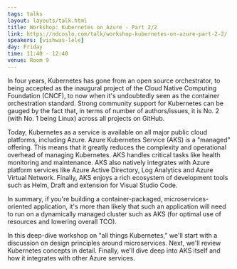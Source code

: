 ```yaml
---
tags: talks
layout: layouts/talk.html
title: Workshop: Kubernetes on Azure - Part 2/2
link: https://ndcoslo.com/talk/workshop-kubernetes-on-azure-part-2-2/
speakers: [vishwas-lele]
day: Friday
time: 11:40 - 12:40
venue: Room 9
---
```

In four years, Kubernetes has gone from an open source orchestrator, to being accepted as the inaugural project of the Cloud Native Computing Foundation (CNCF), to now when it's undoubtedly seen as the container orchestration standard. Strong community support for Kubernetes can be gauged by the fact that, in terms of number of authors/issues, it is No. 2 (with No. 1 being Linux) across all projects on GitHub.

Today, Kubernetes as a service is available on all major public cloud platforms, including Azure. Azure Kubernetes Service (AKS) is a "managed" offering. This means that it greatly reduces the complexity and operational overhead of managing Kubernetes. AKS handles critical tasks like health monitoring and maintenance. AKS also natively integrates with Azure platform services like Azure Active Directory, Log Analytics and Azure Virtual Network. Finally, AKS enjoys a rich ecosystem of development tools such as Helm, Draft and extension for Visual Studio Code.

In summary, if you're building a container-packaged, microservices-oriented application, it's more than likely that such an application will need to run on a dynamically managed cluster such as AKS (for optimal use of resources and lowering overall TCO).

In this deep-dive workshop on "all things Kubernetes," we'll start with a discussion on design principles around microservices. Next, we'll review Kubernetes concepts in detail. Finally, we'll dive deep into AKS itself and how it integrates with other Azure services.